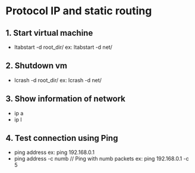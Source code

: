 # Protocol IP and static routing

## 1. Start virtual machine
- ltabstart -d root_dir/
ex: ltabstart -d net/

## 2. Shutdown vm
- lcrash -d root_dir/
ex: lcrash -d net/

## 3. Show information of network
- ip a
- ip l

## 4. Test connection using Ping
- ping address
ex: ping 192.168.0.1
- ping address -c numb // Ping with numb packets
ex: ping 192.168.0.1 -c 5
